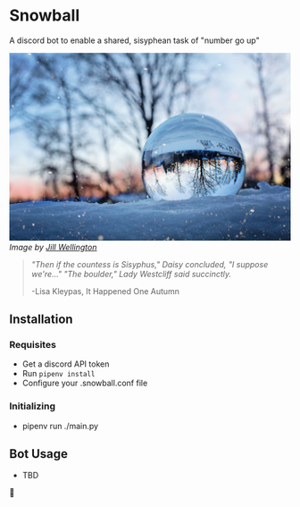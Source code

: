 # Snowball

A discord bot to enable a shared, sisyphean task of "number go up"

![](assets/crystal-ball-4006971_1920.jpg)
_Image by [Jill Wellington](https://pixabay.com/users/jillwellington-334088/)_

> _"Then if the countess is Sisyphus," Daisy concluded, "I suppose we're..."
> "The boulder," Lady Westcliff said succinctly._
>
> -Lisa Kleypas, It Happened One Autumn 

## Installation

### Requisites

* Get a discord API token
* Run `pipenv install`
* Configure your .snowball.conf file

### Initializing

* pipenv run ./main.py

## Bot Usage

* TBD

💜